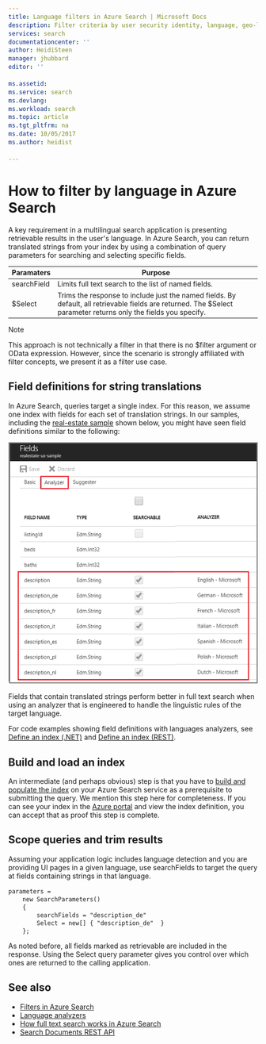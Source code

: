 ```yaml
---
title: Language filters in Azure Search | Microsoft Docs
description: Filter criteria by user security identity, language, geo-location, or numeric values to reduce search results on queries in Azure Search, a hosted cloud search service on Microsoft Azure.
services: search
documentationcenter: ''
author: HeidiSteen
manager: jhubbard
editor: ''

ms.assetid: 
ms.service: search
ms.devlang: 
ms.workload: search
ms.topic: article
ms.tgt_pltfrm: na
ms.date: 10/05/2017
ms.author: heidist

---
```


# How to filter by language  in Azure Search 

A key requirement in a multilingual search application is presenting retrievable results in the user's language. In Azure Search, you can return translated strings from your index by using a combination of query parameters for searching and selecting specific fields.

| Paramaters | Purpose |
|-----------|--------------|
| searchField | Limits full text search to the list of named fields. |
| $Select | Trims the response to include just the named fields. By default, all retrievable fields are returned. The $Select parameter returns only the fields you specify. |

> [!Note]
> This approach is not technically a filter in that there is no $filter argument or OData expression. However, since the scenario is strongly affiliated with filter concepts, we present it as a filter use case.

## Field definitions for string translations

In Azure Search, queries target a single index. For this reason, we assume one index with fields for each set of translation strings. In our samples, including the [real-estate sample](search-get-started-portal.md) shown below, you might have seen field definitions similar to the following:

  ![](./media/search-filters/lang-fields.png)

Fields that contain translated strings perform better in full text search when using an analyzer that is engineered to handle the linguistic rules of the target language.

For code examples showing field definitions with languages analyzers, see [Define an index (.NET)](https://docs.microsoft.com/azure/search/search-create-index-dotnet#define-your-azure-search-index) and [Define an index (REST)](https://docs.microsoft.com/azure/search/search-create-index-rest-api#define-your-azure-search-index-using-well-formed-json).

## Build and load an index

An intermediate (and perhaps obvious) step is that you have to [build and populate the index](https://docs.microsoft.com/azure/search/search-create-index-dotnet#create-the-index) on your Azure Search service as a prerequisite to submitting the query. We mention this step here for completeness. If you can see your index in the [Azure portal](https://portal.azure.com) and view the index definition, you can accept that as proof this step is complete.

## Scope queries and trim results

Assuming your application logic includes language detection and you are providing UI pages in a given language, use searchFields to target the query at fields containing strings in that language.

```charp
parameters =
    new SearchParameters()
    {
        searchFields = "description_de" 
        Select = new[] { "description_de"  }
    };
```

As noted before, all fields marked as retrievable are included in the response. Using the Select query parameter gives you control over which ones are returned to the calling application.

## See also

+ [Filters in Azure Search](search-filters.md)
+ [Language analyzers](https://docs.microsoft.com/rest/api/searchservice/language-support)
+ [How full text search works in Azure Search](search-lucene-query-architecture.md)
+ [Search Documents REST API](https://docs.microsoft.com/rest/api/searchservice/search-documents)

